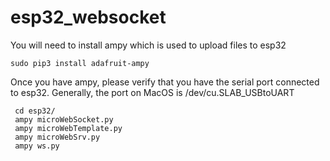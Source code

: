 # esp32_websocket
You will need to install ampy which is used to upload files to esp32
```
sudo pip3 install adafruit-ampy
```

Once you have ampy, please verify that you have the serial port connected to esp32. Generally, the port on MacOS is
/dev/cu.SLAB_USBtoUART
```
 cd esp32/
 ampy microWebSocket.py
 ampy microWebTemplate.py
 ampy microWebSrv.py
 ampy ws.py
```
